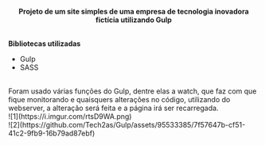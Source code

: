 **<center>Projeto de um site simples de uma empresa de tecnologia inovadora fictícia utilizando Gulp</center>**</br>

**Bibliotecas utilizadas**</br>
- Gulp</br>
- SASS</br>
</br>
Foram usado várias funções do Gulp, dentre elas a watch, que faz com que fique monitorando e quaisquers alterações no código, utilizando do webserver, a alteração será feita e a página irá ser recarregada.
</br>
![1](https://i.imgur.com/rtsD9WA.png)<br>
![2](https://github.com/Tech2as/Gulp/assets/95533385/7f57647b-cf51-41c2-9fb9-16b79ad87ebf)






 
